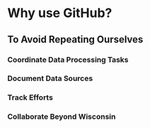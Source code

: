 # Why use GitHub?

## To Avoid Repeating Ourselves

### Coordinate Data Processing Tasks
### Document Data Sources
### Track Efforts
### Collaborate Beyond Wisconsin

